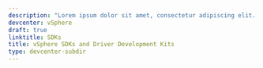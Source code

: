 ```yaml
---
description: "Lorem ipsum dolor sit amet, consectetur adipiscing elit. Quisque laoreet tempor dolor et dignissim. Nunc eleifend nibh in mauris euismod, at tristique odio efficitur. Cras."
devcenter: vSphere
draft: true
linktitle: SDKs
title: vSphere SDKs and Driver Development Kits
type: devcenter-subdir
---
```

